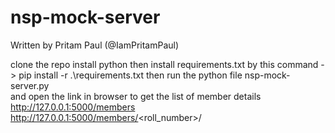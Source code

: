 # nsp-mock-server

Written by Pritam Paul (@IamPritamPaul)

clone the repo
install python
then install requirements.txt by this command -> pip install -r .\requirements.txt
then run the python file nsp-mock-server.py <br>
and open the link in browser to get the list of member details <br>
http://127.0.0.1:5000/members <br>
http://127.0.0.1:5000/members/<roll_number>/
